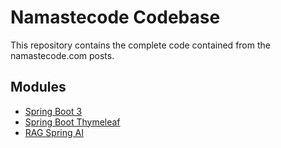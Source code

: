 # Namastecode Codebase
This repository contains the complete code contained from the namastecode.com posts.

## Modules
- [Spring Boot 3](spring-boot-3)
- [Spring Boot Thymeleaf](spring-boot-3-thymeleaf)
- [RAG Spring AI](rag-spring-ai)
